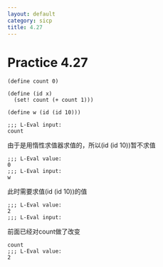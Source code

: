 ```yaml
---
layout: default
category: sicp
title: 4.27
---
```


# Practice 4.27

    (define count 0)

    (define (id x)
      (set! count (+ count 1)))

    (define w (id (id 10)))

    ;;; L-Eval input:
    count

由于是用惰性求值器求值的，所以(id (id 10))暂不求值

    ;;; L-Eval value:
    0
    ;;; L-Eval input:
    w

此时需要求值(id (id 10))的值

    ;;; L-Eval value:
    2
    ;;; L-Eval input:

前面已经对count做了改变

    count
    ;;; L-Eval value:
    2